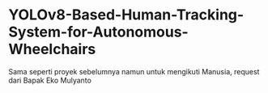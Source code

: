 # YOLOv8-Based-Human-Tracking-System-for-Autonomous-Wheelchairs
Sama seperti proyek sebelumnya namun untuk mengikuti Manusia, request dari Bapak Eko Mulyanto
